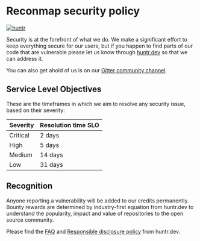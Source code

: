 # Reconmap security policy
[![huntr](https://cdn.huntr.dev/huntr_security_badge_mono.svg)](https://huntr.dev/bounties/disclose/?target=https%3A%2F%2Fgithub.com%2Freconmap%2Freconmap)

Security is at the forefront of what we do. We make a significant effort to keep everything secure for our users, but if you happen to find parts of our code that are vulnerable please let us know through [huntr.dev](https://huntr.dev/bounties/disclose/?target=https%3A%2F%2Fgithub.com%2Freconmap%2Freconmap) so that we can address it.

You can also get ahold of us is on our [Gitter community channel](https://gitter.im/reconmap/community).

## Service Level Objectives

These are the timeframes in which we aim to resolve any security issue, based on their severity:

|Severity|Resolution time SLO|
|-|-|
|Critical|2 days|
|High|5 days|
|Medium|14 days|
|Low|31 days|

## Recognition

Anyone reporting a vulnerability will be added to our credits permanently. Bounty rewards are determined by industry-first equation from huntr.dev to understand the popularity, impact and value of repositories to the open source community.

Please find the [FAQ](https://www.huntr.dev/faq) and [Responsible disclosure policy](https://www.huntr.dev/policy/) from huntr.dev.

